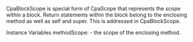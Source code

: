 CpaBlockScope is special form of CpaScope that represents the scope within
a block. Return statements within the block belong to the enclosing method as
well as self and super. This is addressed in CpaBlockScope.

Instance Variables
  methodScope: <CpaScope> - the scope of the enclosing method.
